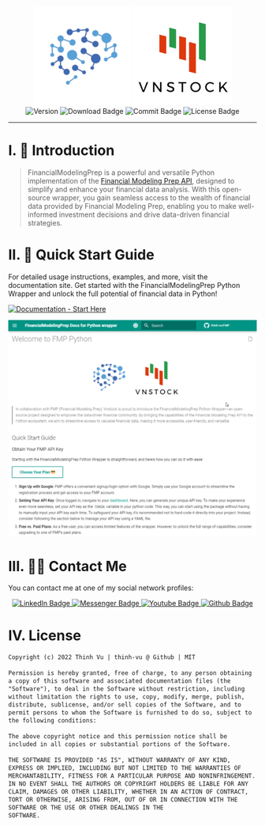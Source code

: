 <div id="logo" align="center">
    <img src="https://raw.githubusercontent.com/thinh-vu/FinancialModelingPrep/main/docs/docs/assets/fmp_logo.png" alt= "logo"/>
    <img src = "https://raw.githubusercontent.com/thinh-vu/FinancialModelingPrep/main/docs/docs/assets/vnstock_logo_color.png" alt="vnstock_logo"/>
</div>

<div id="badges" align="center">
<img src="https://img.shields.io/pypi/pyversions/FinancialModelingPrep-Python?logoColor=brown&style=plastic" alt= "Version"/>
<img src="https://img.shields.io/pypi/dm/FinancialModelingPrep-Python" alt="Download Badge"/>
<img src="https://img.shields.io/github/last-commit/thinh-vu/FinancialModelingPrep" alt="Commit Badge"/>
<img src="https://img.shields.io/github/license/thinh-vu/FinancialModelingPrep?color=red" alt="License Badge"/>
</div>

---

# I. 🎤 Introduction

> FinancialModelingPrep is a powerful and versatile Python implementation of the [Financial Modeling Prep API](https://financialmodelingprep.com/developer/docs/), designed to simplify and enhance your financial data analysis. With this open-source wrapper, you gain seamless access to the wealth of financial data provided by Financial Modeling Prep, enabling you to make well-informed investment decisions and drive data-driven financial strategies.

# II. 📔 Quick Start Guide

For detailed usage instructions, examples, and more, visit the documentation site. Get started with the FinancialModelingPrep Python Wrapper and unlock the full potential of financial data in Python!

[![Documentation - Start Here](https://img.shields.io/badge/Documentation-Start_Here-58A1D7?style=for-the-badge&logo=fmp)](https://thinh-vu.github.io/FinancialModelingPrep)

<div id="docs" style="text-align: center;">
    <a href="https://thinh-vu.github.io/FinancialModelingPrep/">
        <img src="https://raw.githubusercontent.com/thinh-vu/FinancialModelingPrep/main/docs/docs/assets/FMP_Docs.png" alt="logo">
    </a>
</div>


# III. 🙋‍♂️ Contact Me

You can contact me at one of my social network profiles:

<div id="badges" align="center">
  <a href="https://www.linkedin.com/in/thinh-vu">
    <img src="https://img.shields.io/badge/LinkedIn-blue?style=for-the-badge&logo=linkedin&logoColor=white" alt="LinkedIn Badge"/>
  </a>
  <a href="https://www.messenger.com/t/mr.thinh.ueh">
    <img src="https://img.shields.io/badge/Messenger-00B2FF?style=for-the-badge&logo=messenger&logoColor=white" alt="Messenger Badge"/>
  <a href="https://www.youtube.com/@learn_anything_az?sub_confirmation=1">
    <img src="https://img.shields.io/badge/YouTube-red?style=for-the-badge&logo=youtube&logoColor=white" alt="Youtube Badge"/>
  </a>
  </a>
    <a href="https://github.com/thinh-vu">
    <img src="https://img.shields.io/badge/GitHub-100000?style=for-the-badge&logo=github&logoColor=white" alt="Github Badge"/>
  </a>
</div>

# IV. License

```
Copyright (c) 2022 Thinh Vu | thinh-vu @ Github | MIT

Permission is hereby granted, free of charge, to any person obtaining a copy of this software and associated documentation files (the "Software"), to deal in the Software without restriction, including without limitation the rights to use, copy, modify, merge, publish, distribute, sublicense, and/or sell copies of the Software, and to permit persons to whom the Software is furnished to do so, subject to the following conditions:

The above copyright notice and this permission notice shall be included in all copies or substantial portions of the Software.

THE SOFTWARE IS PROVIDED "AS IS", WITHOUT WARRANTY OF ANY KIND, EXPRESS OR IMPLIED, INCLUDING BUT NOT LIMITED TO THE WARRANTIES OF MERCHANTABILITY, FITNESS FOR A PARTICULAR PURPOSE AND NONINFRINGEMENT. IN NO EVENT SHALL THE AUTHORS OR COPYRIGHT HOLDERS BE LIABLE FOR ANY CLAIM, DAMAGES OR OTHER LIABILITY, WHETHER IN AN ACTION OF CONTRACT, TORT OR OTHERWISE, ARISING FROM, OUT OF OR IN CONNECTION WITH THE SOFTWARE OR THE USE OR OTHER DEALINGS IN THE
SOFTWARE.
```

